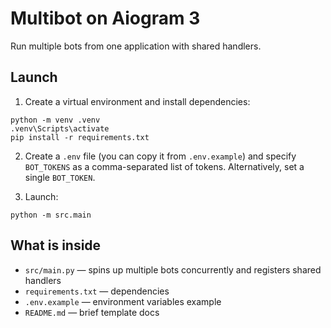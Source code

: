 # Multibot on Aiogram 3

Run multiple bots from one application with shared handlers.

## Launch

1) Create a virtual environment and install dependencies:

```
python -m venv .venv
.venv\Scripts\activate
pip install -r requirements.txt
```

2) Create a `.env` file (you can copy it from `.env.example`) and specify `BOT_TOKENS` as a comma-separated list of tokens. Alternatively, set a single `BOT_TOKEN`.

3) Launch:

```
python -m src.main
```

## What is inside

- `src/main.py` — spins up multiple bots concurrently and registers shared handlers
- `requirements.txt` — dependencies
- `.env.example` — environment variables example
- `README.md` — brief template docs